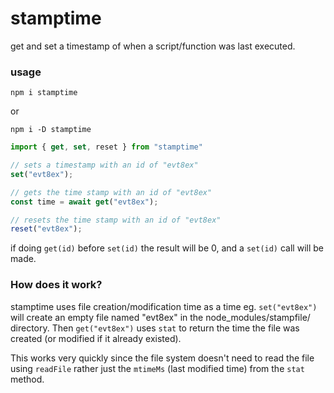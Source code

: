 # stamptime
get and set a timestamp of when a script/function was last executed.

### usage

`npm i stamptime`

or 

`npm i -D stamptime`


```js
import { get, set, reset } from "stamptime"

// sets a timestamp with an id of "evt8ex"
set("evt8ex");

// gets the time stamp with an id of "evt8ex"
const time = await get("evt8ex");

// resets the time stamp with an id of "evt8ex"
reset("evt8ex");
```

if doing `get(id)` before `set(id)` the result will be 0, and a `set(id)` call will be made.

### How does it work?

stamptime uses file creation/modification time as a time eg. `set("evt8ex")` will create an empty file named "evt8ex" in the node_modules/stampfile/ directory. Then `get("evt8ex")` uses `stat` to return the time the file was created (or modified if it already existed).

This works very quickly since the file system doesn't need to read the file using `readFile` rather just the `mtimeMs` (last modified time) from the `stat` method.
